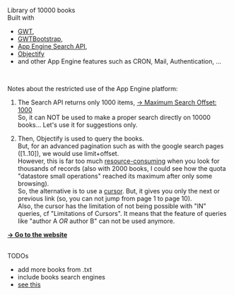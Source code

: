 <html>
<body>
<p>
Library of 10000 books<br/>
Built with 
<ul>
<li><a href="https://developers.google.com/web-toolkit/">GWT</a>, </li>
<li><a href="http://gwtbootstrap.github.com/">GWTBootstrap</a>, </li>
<li><a href="https://developers.google.com/appengine/docs/java/search/overview">App Engine Search API</a>, </li>
<li><a href="http://code.google.com/p/objectify-appengine/">Objectify</a></li>
<li>and other App Engine features such as CRON, Mail, Authentication, ...</li>
</ul>
<br/>
</p>
<p>
Notes about the restricted use of the App Engine platform:
<ol>
<li>
<p>The Search API returns only 1000 items, 
<a href="https://developers.google.com/appengine/docs/java/search/overview#Quotas">&#8594; Maximum Search Offset: 1000</a>
 <br/>
So, it can NOT be used to make a proper search directly on 10000 books... Let's use it for suggestions only.
</p>
</li>
<li>
<p>
Then, Objectify is used to query the books. <br/>
But, for an advanced pagination such as with the google search pages ([1..10]), we would use limit+offset.<br/>
However, this is far too much <a href="https://developers.google.com/appengine/articles/paging">resource-consuming</a> when you look for thousands of records (also with 2000 books, I could see how the quota "datastore small operations" reached its maximum after only some browsing).<br/>
So, the alternative is to use a <a href="https://developers.google.com/appengine/docs/java/datastore/queries#Query_Cursors">cursor</a>. But, it gives you only the next or previous link (so, you can not jump from page 1 to page 10).
<br/>Also, the cursor has the limitation of not being possible with "IN" queries, cf "Limitations of Cursors". It means that the feature of queries like "author A <i>OR</i> author B" can not be used anymore.
</p>
</li>

</ol>


<a href="http://pgu-books.appspot.com/"><strong>&#8594; Go to the website</strong></a><br/>
<br/>
</p>
<p>
TODOs<br/>
<ul>
<li>add more books from .txt</li>
<li>include books search engines</li>
<li><a href="https://developers.google.com/appengine/docs/java/datastore/queries#Introduction_to_Indexes">see this</a></li>
</ul>
</p>
</body>
</html>
